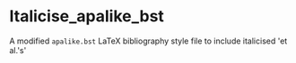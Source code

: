 # Italicise_apalike_bst
A modified `apalike.bst` LaTeX bibliography style file to include italicised 'et al.'s'
